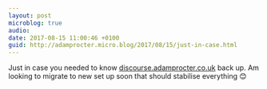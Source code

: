 ```yaml
---
layout: post
microblog: true
audio: 
date: 2017-08-15 11:00:46 +0100
guid: http://adamprocter.micro.blog/2017/08/15/just-in-case.html
---
```

Just in case you needed to know [discourse.adamprocter.co.uk](http://discourse.adamprocter.co.uk) back up. Am looking to migrate to new set up soon that should stabilise everything 😊
